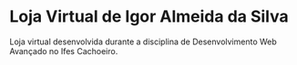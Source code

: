 # Loja Virtual de Igor Almeida da Silva

Loja virtual desenvolvida durante a disciplina de Desenvolvimento Web Avançado no Ifes Cachoeiro.

